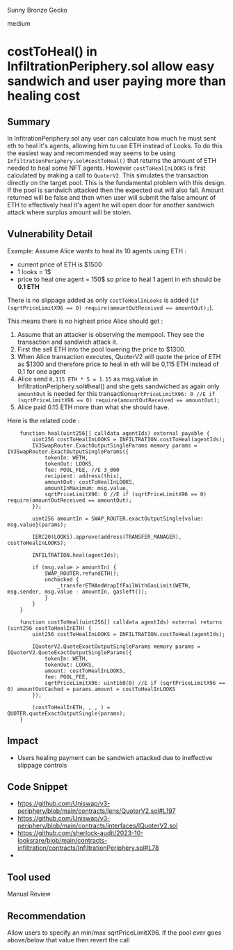 Sunny Bronze Gecko

medium

# costToHeal() in InfiltrationPeriphery.sol allow easy sandwich and user paying more than healing cost
## Summary
In InfitrationPeriphery.sol any user can calculate how much he must sent eth to heal it's agents, allowing him tu use ETH instead of Looks.
To do this the easiest way and recommended way seems to be using `InfiltrationPeriphery.sol#costToHeal()` that returns the amount of ETH needed to heal some NFT agents.
However `costToHealInLOOKS` is first calculated by making a call to `QuoterV2`. This simulates the transaction directly on the target pool. This is the fundamental problem with this design. If the pool is sandwich attacked then the expected out will also fall.
Amount returned will be false and then when user will submit the false amount of ETH to effectively heal it's agent he will open door for another sandwich attack where surplus amount will be stolen.

## Vulnerability Detail

Example: Assume Alice wants to heal its 10 agents using ETH  : 
- current price of ETH is $1500
- 1 looks = 1$ 
- price to heal one agent = 150$ so price to heal 1 agent in eth should be **0.1 ETH**

There is no slippage added as only `costToHealInLooks` is added (`if (sqrtPriceLimitX96 == 0) require(amountOutReceived == amountOut);`). 

This means there is no highest price Alice should get : 

1. Assume that an attacker is observing the mempool. They see the transaction and sandwich attack it. 
2. First the sell ETH into the pool lowering the price to $1300. 
3. When Alice transaction executes, QuoterV2 will quote the price of ETH as $1300 and therefore price to heal in eth will be 0,115 ETH instead of 0,1 for one agent
4. Alice send `0,115 ETH * 5 = 1.15` as msg.value in InfiltrationPeriphery.sol#heal() and she gets sandwiched as again only `amountOut` is needed for this transaction`sqrtPriceLimitX96: 0 //E if (sqrtPriceLimitX96 == 0) require(amountOutReceived == amountOut);`
5. Alice paid 0.15 ETH more than what she should have.

Here is the related code : 
```solidity
    function heal(uint256[] calldata agentIds) external payable {
        uint256 costToHealInLOOKS = INFILTRATION.costToHeal(agentIds);
        IV3SwapRouter.ExactOutputSingleParams memory params = IV3SwapRouter.ExactOutputSingleParams({
            tokenIn: WETH,
            tokenOut: LOOKS,
            fee: POOL_FEE, //E 3_000
            recipient: address(this),
            amountOut: costToHealInLOOKS,
            amountInMaximum: msg.value,
            sqrtPriceLimitX96: 0 //E if (sqrtPriceLimitX96 == 0) require(amountOutReceived == amountOut);
        });

        uint256 amountIn = SWAP_ROUTER.exactOutputSingle{value: msg.value}(params);

        IERC20(LOOKS).approve(address(TRANSFER_MANAGER), costToHealInLOOKS);

        INFILTRATION.heal(agentIds);

        if (msg.value > amountIn) {
            SWAP_ROUTER.refundETH();
            unchecked {
                _transferETHAndWrapIfFailWithGasLimit(WETH, msg.sender, msg.value - amountIn, gasleft());
            }
        }
    }

    function costToHeal(uint256[] calldata agentIds) external returns (uint256 costToHealInETH) {
        uint256 costToHealInLOOKS = INFILTRATION.costToHeal(agentIds);

        IQuoterV2.QuoteExactOutputSingleParams memory params = IQuoterV2.QuoteExactOutputSingleParams({
            tokenIn: WETH,
            tokenOut: LOOKS,
            amount: costToHealInLOOKS,
            fee: POOL_FEE,
            sqrtPriceLimitX96: uint160(0) //E if (sqrtPriceLimitX96 == 0) amountOutCached = params.amount = costToHealInLOOKS
        });

        (costToHealInETH, , , ) = QUOTER.quoteExactOutputSingle(params);
    }
```
## Impact
- Users healing payment can be sandwich attacked due to ineffective slippage controls

## Code Snippet
- https://github.com/Uniswap/v3-periphery/blob/main/contracts/lens/QuoterV2.sol#L197
- https://github.com/Uniswap/v3-periphery/blob/main/contracts/interfaces/IQuoterV2.sol
- https://github.com/sherlock-audit/2023-10-looksrare/blob/main/contracts-infiltration/contracts/InfiltrationPeriphery.sol#L78
- 
## Tool used

Manual Review

## Recommendation
Allow users to specify an min/max sqrtPriceLimitX96. If the pool ever goes above/below that value then revert the call